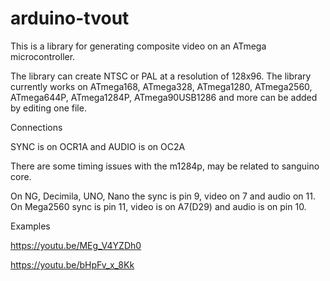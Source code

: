 # arduino-tvout

This is a library for generating composite video on an ATmega microcontroller.

The library can create NTSC or PAL at a resolution of 128x96. The library currently works on ATmega168, ATmega328, ATmega1280, ATmega2560, ATmega644P, ATmega1284P, ATmega90USB1286 and more can be added by editing one file.



Connections

SYNC is on OCR1A and AUDIO is on OC2A

There are some timing issues with the m1284p, may be related to sanguino core.

On NG, Decimila, UNO, Nano the sync is pin 9, video on 7 and audio on 11. On Mega2560	sync is pin 11, video is on A7(D29)	and audio is on pin 10.




Examples

https://youtu.be/MEg_V4YZDh0

https://youtu.be/bHpFv_x_8Kk
